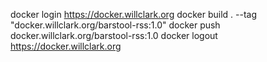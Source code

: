 docker login https://docker.willclark.org
docker build . --tag "docker.willclark.org/barstool-rss:1.0"
docker push docker.willclark.org/barstool-rss:1.0
docker logout https://docker.willclark.org